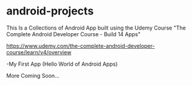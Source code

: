 # android-projects
This Is a Collections of Android App built using the Udemy Course "The Complete Android Developer Course - Build 14 Apps"

https://www.udemy.com/the-complete-android-developer-course/learn/v4/overview

-My First App (Hello World of Android Apps)

More Coming Soon...
